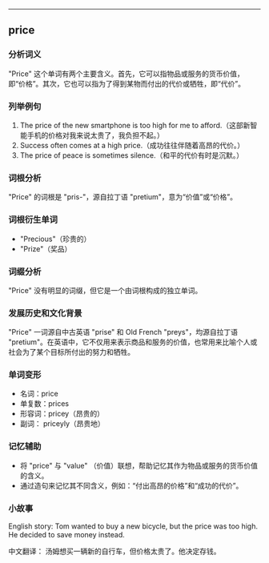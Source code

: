 
---------------
## price
### 分析词义
"Price" 这个单词有两个主要含义。首先，它可以指物品或服务的货币价值，即“价格”。其次，它也可以指为了得到某物而付出的代价或牺牲，即“代价”。

### 列举例句
1. The price of the new smartphone is too high for me to afford.（这部新智能手机的价格对我来说太贵了，我负担不起。）
2. Success often comes at a high price.（成功往往伴随着高昂的代价。）
3. The price of peace is sometimes silence.（和平的代价有时是沉默。）

### 词根分析
"Price" 的词根是 "pris-"，源自拉丁语 "pretium"，意为“价值”或“价格”。

### 词根衍生单词
- "Precious"（珍贵的）
- "Prize"（奖品）

### 词缀分析
"Price" 没有明显的词缀，但它是一个由词根构成的独立单词。

### 发展历史和文化背景
"Price" 一词源自中古英语 "prise" 和 Old French "preys"，均源自拉丁语 "pretium"。在英语中，它不仅用来表示商品和服务的价值，也常用来比喻个人或社会为了某个目标所付出的努力和牺牲。

### 单词变形
- 名词：price
- 单复数：prices
- 形容词：pricey（昂贵的）
- 副词： priceyly（昂贵地）

### 记忆辅助
- 将 "price" 与 "value" （价值）联想，帮助记忆其作为物品或服务的货币价值的含义。
- 通过造句来记忆其不同含义，例如：“付出高昂的价格”和“成功的代价”。

### 小故事
English story:
Tom wanted to buy a new bicycle, but the price was too high. He decided to save money instead.

中文翻译：
汤姆想买一辆新的自行车，但价格太贵了。他决定存钱。

